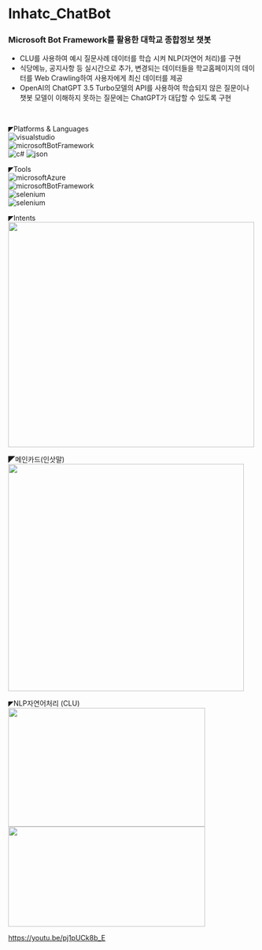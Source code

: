 # Inhatc_ChatBot

### Microsoft Bot Framework를 활용한 대학교 종합정보 챗봇
* CLU를 사용하여 예시 질문사례 데이터를 학습 시켜 NLP(자연어 처리)를 구현
* 식당메뉴, 공지사항 등 실시간으로 추가, 변경되는 데이터들을 학교홈페이지의 데이터를 Web Crawling하여 사용자에게 최신 데이터를 제공
* OpenAI의 ChatGPT 3.5 Turbo모델의 API를 사용하여 학습되지 않은 질문이나 챗봇 모델이 이해하지 못하는 질문에는 ChatGPT가 대답할 수 있도록 구현
<br>

◤Platforms & Languages<br>
![visualstudio](https://img.shields.io/badge/visualstudio-5C2D91?style=for-the-badge&logo=visualstudio&logoColor=white)<br>
![microsoftBotFramework](https://img.shields.io/badge/botframeworkemulator-5E5E5E?style=for-the-badge&logo=microsoft&logoColor=white)<br>
![c#](https://img.shields.io/badge/csharp-512BD4?style=for-the-badge&logo=csharp&logoColor=white)
![json](https://img.shields.io/badge/json-000000?style=for-the-badge&logo=json&logoColor=white)

◤Tools<br>
![microsoftAzure](https://img.shields.io/badge/microsoftazure-0078D4?style=for-the-badge&logo=microsoftazure&logoColor=white)<br>
![microsoftBotFramework](https://img.shields.io/badge/microsoftbotframework-5E5E5E?style=for-the-badge&logo=microsoft&logoColor=white)<br>
![selenium](https://img.shields.io/badge/selenium-43B02A?style=for-the-badge&logo=selenium&logoColor=white)<br>
![selenium](https://img.shields.io/badge/openai-412991?style=for-the-badge&logo=openai&logoColor=white)

◤Intents<br>
<img src="https://github.com/KION126/InhatcChatbot/assets/73977410/ad8ed5f7-0245-42e2-b8c4-f4e9729f7d32"  width="500" height="457"/>

◤메인카드(인삿말)<br>
<img src="https://github.com/KION126/InhatcChatbot/assets/73977410/e0b64fad-e99a-4562-b360-a8b74272c99b"  width="479" height="461"/>

◤NLP자연어처리 (CLU)<br>
<img src="https://github.com/KION126/InhatcChatbot/assets/73977410/e5263c73-99d3-41e8-8d09-ae9c4ec20701"  width="400" height="241"/>
<img src="https://github.com/KION126/InhatcChatbot/assets/73977410/64ca65b2-fde2-4322-b847-afcd64d96162"  width="400" height="203"/>


https://youtu.be/pj1pUCk8b_E


